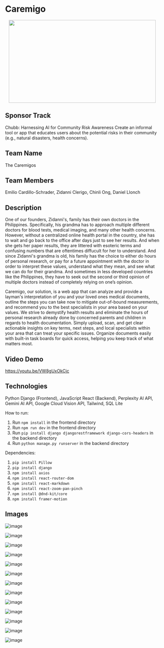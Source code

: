 # Caremigo
<div align="center">
  <img src="https://github.com/user-attachments/assets/8e2c7d35-77b3-4c8c-9d39-c50a1a34e673" width="480" height="270">
</div>

## Sponsor Track
Chubb: Harnessing AI for Community Risk Awareness
Create an informal tool or app that educates users about the potential risks in their community (e.g., natural disasters, health concerns).

## Team Name
The Caremigos

## Team Members
Emilio Cardillo-Schrader, Zidanni Clerigo, Chinli Ong, Daniel Llonch

## Description
One of our founders, Zidanni's, family has their own doctors in the Philippines. Specifically, his grandma has to approach multiple different doctors for blood tests, medical imaging, and many other health concerns. However, without a centralized online health portal in the country, she has to wait and go back to the office after days just to see her results. And when she gets her paper results, they are littered with esoteric terms and confusing numbers that are oftentimes diffucult for her to understand. And since Zidanni's grandma is old, his family has the choice to either do hours of personal research, or pay for a future appointment with the doctor in order to interpret these values, understand what they mean, and see what we can do for their grandma. And sometimes in less developed countries like the Philippines, they have to seek out the second or third opinion of multiple doctors instead of completely relying on one’s opinion.

Caremigo, our solution, is a web app that can analyze and provide a layman's interpretation of you and your loved ones medical documents, outline the steps you can take now to mitigate out-of-bound measurements, and recommend you to the best specialists in your area based on your values. We strive to demystify health results and eliminate the hours of personal research already done by concerned parents and children in regards to health documentation. Simply upload, scan, and get clear actionable insights on key terms, next steps, and local specialists within your area that can treat your specific issues. Organize documents easily with built-in task boards for quick access, helping you keep track of what matters most.

## Video Demo
https://youtu.be/VW8gUxOkCjc

## Technologies
Python Django (Frontend), JavaScript React (Backend), Perplexity AI API, Gemini AI API, Google Cloud Vision API, Tailwind, SQL Lite

How to run:

1. Run `npm install` in the frontend directory
2. Run `npm run dev` in the frontend directory
3. Run `pip install django djangorestframework django-cors-headers` in the backend directory
4. Run `python manage.py runserver` in the backend directory

Dependencies:
1. `pip install Pillow`
2. `pip install django`
3. `npm install axios`
3. `npm install react-router-dom`
4. `npm install react-markdown`
5. `npm install react-zoom-pan-pinch`
6. `npm install @dnd-kit/core`
7. `npm install framer-motion`

## Images
![image](https://github.com/user-attachments/assets/23b0d470-47c8-421d-bddd-03c801cef74c)

![image](https://github.com/user-attachments/assets/5d5f4bb7-49f5-4e80-b3ab-808af82f5fbc)

![image](https://github.com/user-attachments/assets/85d2320f-298f-4136-a250-7e6b8587304b)

![image](https://github.com/user-attachments/assets/2c7bae18-bf76-4553-926f-ddb92f0cb16c)

![image](https://github.com/user-attachments/assets/ba18cf34-4e01-4c90-8ddd-1f14f9c9c4f6)

![image](https://github.com/user-attachments/assets/23c44db0-3dfc-42e0-999f-10584d2cf92c)

![image](https://github.com/user-attachments/assets/42b69902-52e6-4adf-b57b-865d1153476d)

![image](https://github.com/user-attachments/assets/e799d2f4-2fad-41e2-9571-c26eb2907137)

![image](https://github.com/user-attachments/assets/7f5c1ba2-9dd8-4aa9-ae0b-cbf698c87a6c)

![image](https://github.com/user-attachments/assets/f1b82534-7705-41d4-bcf0-29f23df07945)

![image](https://github.com/user-attachments/assets/e872416c-f470-45af-951f-a5bc63730c85)

![image](https://github.com/user-attachments/assets/fa59fd17-9df1-48c0-84af-ea730c424f8f)

![image](https://github.com/user-attachments/assets/65ae7fab-3905-4d4d-8deb-0be560cc0e83)
